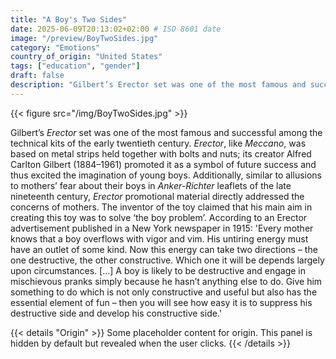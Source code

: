 ```yaml
---
title: "A Boy's Two Sides"
date: 2025-06-09T20:13:02+02:00 # ISO 8601 date
image: "/preview/BoyTwoSides.jpg"
category: "Emotions"
country_of_origin: "United States"
tags: ["education", "gender"]
draft: false
description: "Gilbert’s Erector set was one of the most famous and successful..."
---
```


{{< figure src="/img/BoyTwoSides.jpg" >}}

Gilbert’s *Erector* set was one of the most famous and successful among the technical kits of the early twentieth century. *Erector*, like *Meccano*, was based on metal strips held together with bolts and nuts; its creator Alfred Carlton Gilbert (1884–1961) promoted it as a symbol of future success and thus excited the imagination of young boys. Additionally, similar to allusions to mothers’ fear about their boys in *Anker-Richter* leaflets of the late nineteenth century, *Erector* promotional material directly addressed the concerns of mothers. The inventor of the toy claimed that his main aim in creating this toy was to solve ‘the boy problem’. According to an Erector advertisement published in a New York newspaper in 1915:
'Every mother knows that a boy overflows with vigor and vim. His untiring energy must have an outlet of some kind. Now this energy can take two directions – the one destructive, the other constructive. Which one it will be depends largely upon circumstances. […] A boy is likely to be destructive and engage in mischievous pranks simply because he hasn’t anything else to do. Give him something to do which is not only constructive and useful but also has the essential element of fun – then you will see how easy it is to suppress his destructive side and develop his constructive side.'




{{< details "Origin" >}}
Some placeholder content for origin. This panel is hidden by default but revealed when the user clicks.
{{< /details >}}

